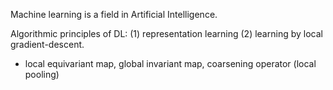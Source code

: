 Machine learning is a field in Artificial Intelligence.

Algorithmic principles of DL: (1) representation learning (2) learning by local gradient-descent.
- local equivariant map, global invariant map, coarsening operator (local pooling)